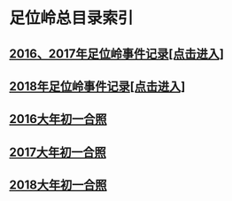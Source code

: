 # 足位岭总目录索引

## [2016、2017年足位岭事件记录[点击进入]](足位岭事件记录/2017/2017.html)
## [2018年足位岭事件记录[点击进入]](足位岭事件记录/2018/2018.html)
## [2016大年初一合照](足位岭事件记录/2017/Pic/2016/2016.html)
## [2017大年初一合照](足位岭事件记录/2017/Pic/2017/2017.html)
## [2018大年初一合照](足位岭事件记录/2018/Pic/2018pic.html)